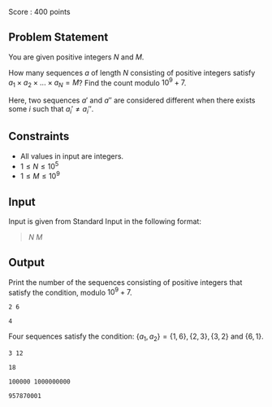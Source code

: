 Score : $400$ points

## Problem Statement

You are given positive integers $N$ and $M$.

How many sequences $a$ of length $N$ consisting of positive integers satisfy $a_1 \times a_2 \times ... \times a_N = M$? Find the count modulo $10^9+7$.

Here, two sequences $a'$ and $a''$ are considered different when there exists some $i$ such that $a_i' \neq a_i''$.

## Constraints

- All values in input are integers.
- $1 \leq N \leq 10^5$
- $1 \leq M \leq 10^9$

## Input

Input is given from Standard Input in the following format:

> $N$ $M$

## Output

Print the number of the sequences consisting of positive integers that satisfy the condition, modulo $10^9 + 7$.

```input1
2 6
```

```output1
4
```

Four sequences satisfy the condition: $\{a_1, a_2\} = \{1, 6\}, \{2, 3\}, \{3, 2\}$ and $\{6, 1\}$.

```input2
3 12
```

```output2
18
```

```input3
100000 1000000000
```

```output3
957870001
```